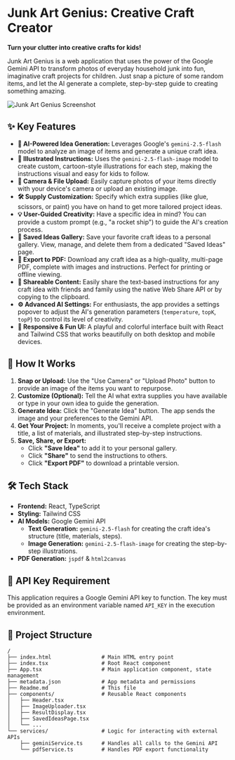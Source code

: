 # Junk Art Genius: Creative Craft Creator

**Turn your clutter into creative crafts for kids!**

Junk Art Genius is a web application that uses the power of the Google Gemini API to transform photos of everyday household junk into fun, imaginative craft projects for children. Just snap a picture of some random items, and let the AI generate a complete, step-by-step guide to creating something amazing.

![Junk Art Genius Screenshot](https://storage.googleapis.com/aistudio-project-images/2237885b-381a-4c2f-b40b-f4fd624b4233.png)

## ✨ Key Features

*   **🤖 AI-Powered Idea Generation:** Leverages Google's `gemini-2.5-flash` model to analyze an image of items and generate a unique craft idea.
*   **🎨 Illustrated Instructions:** Uses the `gemini-2.5-flash-image` model to create custom, cartoon-style illustrations for each step, making the instructions visual and easy for kids to follow.
*   **📸 Camera & File Upload:** Easily capture photos of your items directly with your device's camera or upload an existing image.
*   **🛠️ Supply Customization:** Specify which extra supplies (like glue, scissors, or paint) you have on hand to get more tailored project ideas.
*   **💡 User-Guided Creativity:** Have a specific idea in mind? You can provide a custom prompt (e.g., "a rocket ship") to guide the AI's creation process.
*   **💾 Saved Ideas Gallery:** Save your favorite craft ideas to a personal gallery. View, manage, and delete them from a dedicated "Saved Ideas" page.
*   **📄 Export to PDF:** Download any craft idea as a high-quality, multi-page PDF, complete with images and instructions. Perfect for printing or offline viewing.
*   **🔗 Shareable Content:** Easily share the text-based instructions for any craft idea with friends and family using the native Web Share API or by copying to the clipboard.
*   **⚙️ Advanced AI Settings:** For enthusiasts, the app provides a settings popover to adjust the AI's generation parameters (`temperature`, `topK`, `topP`) to control its level of creativity.
*   **📱 Responsive & Fun UI:** A playful and colorful interface built with React and Tailwind CSS that works beautifully on both desktop and mobile devices.

## 🚀 How It Works

1.  **Snap or Upload:** Use the "Use Camera" or "Upload Photo" button to provide an image of the items you want to repurpose.
2.  **Customize (Optional):** Tell the AI what extra supplies you have available or type in your own idea to guide the generation.
3.  **Generate Idea:** Click the "Generate Idea" button. The app sends the image and your preferences to the Gemini API.
4.  **Get Your Project:** In moments, you'll receive a complete project with a title, a list of materials, and illustrated step-by-step instructions.
5.  **Save, Share, or Export:**
    *   Click **"Save Idea"** to add it to your personal gallery.
    *   Click **"Share"** to send the instructions to others.
    *   Click **"Export PDF"** to download a printable version.

## 🛠️ Tech Stack

*   **Frontend:** React, TypeScript
*   **Styling:** Tailwind CSS
*   **AI Models:** Google Gemini API
    *   **Text Generation:** `gemini-2.5-flash` for creating the craft idea's structure (title, materials, steps).
    *   **Image Generation:** `gemini-2.5-flash-image` for creating the step-by-step illustrations.
*   **PDF Generation:** `jspdf` & `html2canvas`

## 🔑 API Key Requirement

This application requires a Google Gemini API key to function. The key must be provided as an environment variable named `API_KEY` in the execution environment.

## 📁 Project Structure

```
/
├── index.html                # Main HTML entry point
├── index.tsx                 # Root React component
├── App.tsx                   # Main application component, state management
├── metadata.json             # App metadata and permissions
├── Readme.md                 # This file
├── components/               # Reusable React components
│   ├── Header.tsx
│   ├── ImageUploader.tsx
│   ├── ResultDisplay.tsx
│   ├── SavedIdeasPage.tsx
│   └── ...
└── services/                 # Logic for interacting with external APIs
    ├── geminiService.ts      # Handles all calls to the Gemini API
    └── pdfService.ts         # Handles PDF export functionality
```
